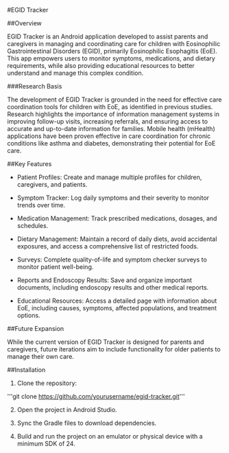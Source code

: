 #EGID Tracker

##Overview

EGID Tracker is an Android application developed to assist parents and caregivers in managing and coordinating care for children with Eosinophilic Gastrointestinal Disorders (EGID), primarily Eosinophilic Esophagitis (EoE). This app empowers users to monitor symptoms, medications, and dietary requirements, while also providing educational resources to better understand and manage this complex condition.

###Research Basis

The development of EGID Tracker is grounded in the need for effective care coordination tools for children with EoE, as identified in previous studies. Research highlights the importance of information management systems in improving follow-up visits, increasing referrals, and ensuring access to accurate and up-to-date information for families. Mobile health (mHealth) applications have been proven effective in care coordination for chronic conditions like asthma and diabetes, demonstrating their potential for EoE care.

##Key Features

- Patient Profiles: Create and manage multiple profiles for children, caregivers, and patients.

- Symptom Tracker: Log daily symptoms and their severity to monitor trends over time.

- Medication Management: Track prescribed medications, dosages, and schedules.

- Dietary Management: Maintain a record of daily diets, avoid accidental exposures, and access a comprehensive list of restricted foods.

- Surveys: Complete quality-of-life and symptom checker surveys to monitor patient well-being.

- Reports and Endoscopy Results: Save and organize important documents, including endoscopy results and other medical reports.

- Educational Resources: Access a detailed page with information about EoE, including causes, symptoms, affected populations, and treatment options.

##Future Expansion

While the current version of EGID Tracker is designed for parents and caregivers, future iterations aim to include functionality for older patients to manage their own care.

##Installation

1. Clone the repository:

'''git clone https://github.com/yourusername/egid-tracker.git'''

2. Open the project in Android Studio.

3. Sync the Gradle files to download dependencies.

4. Build and run the project on an emulator or physical device with a minimum SDK of 24.
